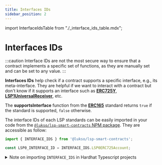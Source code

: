 ```yaml
---
title: Interfaces IDs
sidebar_position: 2
---
```


import InterfaceIdsTable from "./\_interface_ids_table.mdx";

# Interfaces IDs

:::caution
Interface IDs are not the most secure way to ensure that a contract implements a specific set of functions, as they are manually set and can be set to any value.
:::

**Interfaces IDs** help check if a contract supports a specific interface, e.g., its meta-interface. They are helpful if we want to interact with a contract but don't know if it supports an interface such as **[ERC725Y](https://github.com/ethereum/EIPs/blob/master/EIPS/eip-725.md#erc725y)**, **[LSP1UniversalReceiver](https://github.com/lukso-network/LIPs/blob/main/LSPs/LSP-1-UniversalReceiver.md)**, etc.

The **supportsInterface** function from the **[ERC165](https://eips.ethereum.org/EIPS/eip-165)** standard returns `true` if the standard is supported, `false` otherwise.

The interface IDs of each LSP standards can be easily imported in your code from the [`@lukso/lsp-smart-contracts` NPM package](https://www.npmjs.com/package/@lukso/lsp-smart-contracts). They are accessible as follow:

```js
import { INTERFACE_IDS } from '@lukso/lsp-smart-contracts';

const LSP0_INTERFACE_ID = INTERFACE_IDS.LSP0ERC725Account;
```

<details>
    <summary>Note on importing <code>INTERFACE_IDS</code> in Hardhat Typescript projects</summary>

If you are trying to import the `INTERFACE_IDS` within a Hardhat Typescript project, use the following import syntax:

```ts
import { INTERFACE_IDS } from '@lukso/lsp-smart-contracts/dist/constants.cjs.js';

// This will raise an error if you have ES Lint enabled,
// but will allow you to import the constants in a Hardhat + Typescript based project.
const LSP0_INTERFACE_ID = INTERFACE_IDS.LSP0ERC725Account;
```

This is due to the current issue that it is not possible to import ES Modules in Hardhat Typescript projects.

</details>

<InterfaceIdsTable />
